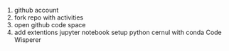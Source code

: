 1. github account
2. fork repo with activities
3. open github code space
4. add extentions
   jupyter notebook
   setup python cernul with conda
   Code Wisperer
